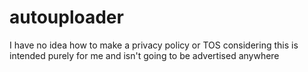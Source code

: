 # autouploader
I have no idea how to make a privacy policy or TOS considering this is intended purely for me and isn't going to be advertised anywhere
